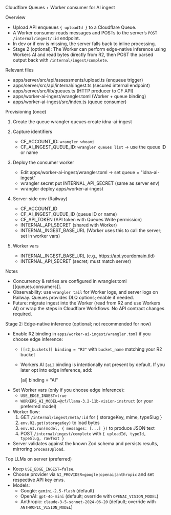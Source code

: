 Cloudflare Queues + Worker consumer for AI ingest

Overview
- Upload API enqueues `{ uploadId }` to a Cloudflare Queue.
- A Worker consumer reads messages and POSTs to the server’s `POST /internal/ingest/:id` endpoint.
- In dev or if env is missing, the server falls back to inline processing.
- Stage 2 (optional): The Worker can perform edge-native inference using Workers AI and read bytes directly from R2, then POST the parsed output back with `/internal/ingest/complete`.

Relevant files
- apps/server/src/api/assessments/upload.ts (enqueue trigger)
- apps/server/src/api/internal/ingest.ts (secured internal endpoint)
- apps/server/src/lib/queues.ts (HTTP producer to CF API)
- apps/worker-ai-ingest/wrangler.toml (Worker + queue binding)
- apps/worker-ai-ingest/src/index.ts (queue consumer)

Provisioning (once)
1) Create the queue
   wrangler queues create idna-ai-ingest

2) Capture identifiers
   - CF_ACCOUNT_ID: `wrangler whoami`
   - CF_AI_INGEST_QUEUE_ID: `wrangler queues list` → use the queue ID or name

3) Deploy the consumer worker
   - Edit apps/worker-ai-ingest/wrangler.toml → set queue = "idna-ai-ingest"
   - wrangler secret put INTERNAL_API_SECRET (same as server env)
   - wrangler deploy apps/worker-ai-ingest

4) Server-side env (Railway)
   - CF_ACCOUNT_ID
   - CF_AI_INGEST_QUEUE_ID (queue ID or name)
   - CF_API_TOKEN (API token with Queues Write permission)
   - INTERNAL_API_SECRET (shared with Worker)
   - INTERNAL_INGEST_BASE_URL (Worker uses this to call the server; set in worker vars)

5) Worker vars
   - INTERNAL_INGEST_BASE_URL (e.g., https://api.yourdomain.tld)
   - INTERNAL_API_SECRET (secret; must match server)

Notes
- Concurrency & retries are configured in wrangler.toml [[queues.consumers]].
- Observability: use `wrangler tail` for Worker logs, and server logs on Railway. Queues provides DLQ options; enable if needed.
- Future: migrate ingest into the Worker (read from R2 and use Workers AI) or wrap the steps in Cloudflare Workflows. No API contract changes required.

Stage 2: Edge-native inference (optional; not recommended for now)
- Enable R2 binding in `apps/worker-ai-ingest/wrangler.toml` if you choose edge inference:
  - `[[r2_buckets]] binding = "R2"` with `bucket_name` matching your R2 bucket
  - Workers AI `[ai]` binding is intentionally not present by default. If you later opt into edge inference, add:
    
    [ai]
    binding = "AI"
- Set Worker vars (only if you choose edge inference):
  - `USE_EDGE_INGEST=true`
  - `WORKERS_AI_MODEL=@cf/llama-3.2-11b-vision-instruct` (or your preferred model)
- Worker flow:
  1) GET `/internal/ingest/meta/:id` for { storageKey, mime, typeSlug }
  2) `env.R2.get(storageKey)` to load bytes
  3) `env.AI.run(model, { messages: [...] })` to produce JSON text
  4) POST `/internal/ingest/complete` with `{ uploadId, typeId, typeSlug, rawText }`
- Server validates against the known Zod schema and persists results, mirroring `processUpload`.

Top LLMs on server (preferred)
- Keep `USE_EDGE_INGEST=false`.
- Choose provider via `AI_PROVIDER=google|openai|anthropic` and set respective API key envs.
- Models:
  - Google: `gemini-2.5-flash` (default)
  - OpenAI: `gpt-4o-mini` (default; override with `OPENAI_VISION_MODEL`)
  - Anthropic: `claude-3-5-sonnet-2024-06-20` (default; override with `ANTHROPIC_VISION_MODEL`)
